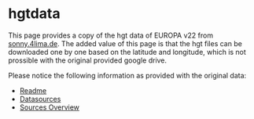 # hgtdata

This page provides a copy of the hgt data of EUROPA v22 from [sonny.4lima.de](https://sonny.4lima.de/).
The added value of this page is that the hgt files can be downloaded one by one based on the latitude and longitude, 
which is not prossible with the original provided google drive.

Please notice the following information as provided with the original data:
- [Readme](_Readme.txt)
- [Datasources](_Datasources.txt)
- [Sources Overview](_Sources.png)

